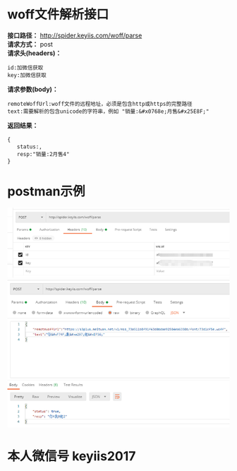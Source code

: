 # woff文件解析接口
**接口路径：** http://spider.keyiis.com/woff/parse  
**请求方式：** post  
**请求头(headers)：**   
```
id:加微信获取
key:加微信获取
```
**请求参数(body)：**  
```
remoteWoffUrl:woff文件的远程地址，必须是包含http或https的完整路径
text:需要解析的包含unicode的字符串，例如 "销量:&#x0768e;月售&#x25E8F;"
```
**返回结果：**  
```
{
   status:,
   resp:"销量:2月售4"
}
```
# postman示例
![image](https://github.com/keyiis/spider/blob/main/postman-headers.png)  
![image](https://github.com/keyiis/spider/blob/main/postman.png)

# 本人微信号 keyiis2017
